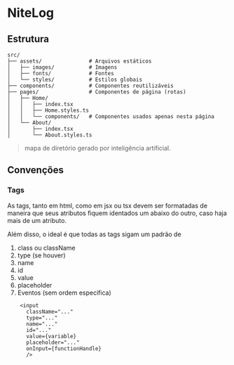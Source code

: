 # NiteLog

## Estrutura
```
src/
├── assets/               # Arquivos estáticos
│   ├── images/           # Imagens
│   ├── fonts/            # Fontes
│   └── styles/           # Estilos globais
├── components/           # Componentes reutilizáveis
├── pages/                # Componentes de página (rotas)
│   ├── Home/
│   │   ├── index.tsx
│   │   ├── Home.styles.ts
│   │   └── components/   # Componentes usados apenas nesta página
│   └── About/
│       ├── index.tsx
│       └── About.styles.ts
```
> mapa de diretório gerado por inteligência artificial.


## Convenções

### Tags 
As tags, tanto em html, como em jsx ou tsx devem ser formatadas de maneira que seus atributos fiquem identados um abaixo do outro, caso haja mais de um atributo.

Além disso, o ideal é que todas as tags sigam um padrão de 
1. class ou className
2. type (se houver)
3. name 
4. id
5. value
6. placeholder
7. Eventos (sem ordem especifica)

  ```JSX
      <input 
        className="..."
        type="..."
        name="..." 
        id="..." 
        value={variable}
        placeholder="..." 
        onInput={functionHandle} 
        />
  ```